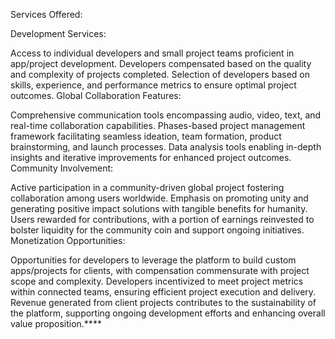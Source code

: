Services Offered:

Development Services:

Access to individual developers and small project teams proficient in app/project development.
Developers compensated based on the quality and complexity of projects completed.
Selection of developers based on skills, experience, and performance metrics to ensure optimal project outcomes.
Global Collaboration Features:

Comprehensive communication tools encompassing audio, video, text, and real-time collaboration capabilities.
Phases-based project management framework facilitating seamless ideation, team formation, product brainstorming, and launch processes.
Data analysis tools enabling in-depth insights and iterative improvements for enhanced project outcomes.
Community Involvement:

Active participation in a community-driven global project fostering collaboration among users worldwide.
Emphasis on promoting unity and generating positive impact solutions with tangible benefits for humanity.
Users rewarded for contributions, with a portion of earnings reinvested to bolster liquidity for the community coin and support ongoing initiatives.
Monetization Opportunities:

Opportunities for developers to leverage the platform to build custom apps/projects for clients, with compensation commensurate with project scope and complexity.
Developers incentivized to meet project metrics within connected teams, ensuring efficient project execution and delivery.
Revenue generated from client projects contributes to the sustainability of the platform, supporting ongoing development efforts and enhancing overall value proposition.****
